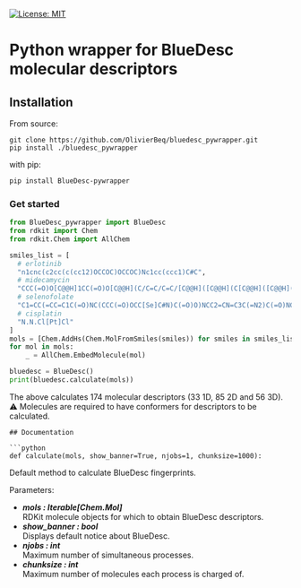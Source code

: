 [![License: MIT](https://img.shields.io/badge/License-MIT-yellow.svg)](https://opensource.org/licenses/MIT)

# Python wrapper for BlueDesc molecular descriptors

## Installation

From source:

    git clone https://github.com/OlivierBeq/bluedesc_pywrapper.git
    pip install ./bluedesc_pywrapper

with pip:

```bash
pip install BlueDesc-pywrapper
```

### Get started

```python
from BlueDesc_pywrapper import BlueDesc
from rdkit import Chem
from rdkit.Chem import AllChem

smiles_list = [
  # erlotinib
  "n1cnc(c2cc(c(cc12)OCCOC)OCCOC)Nc1cc(ccc1)C#C",
  # midecamycin
  "CCC(=O)O[C@@H]1CC(=O)O[C@@H](C/C=C/C=C/[C@@H]([C@@H](C[C@@H]([C@@H]([C@H]1OC)O[C@H]2[C@@H]([C@H]([C@@H]([C@H](O2)C)O[C@H]3C[C@@]([C@H]([C@@H](O3)C)OC(=O)CC)(C)O)N(C)C)O)CC=O)C)O)C",
  # selenofolate
  "C1=CC(=CC=C1C(=O)NC(CCC(=O)OCC[Se]C#N)C(=O)O)NCC2=CN=C3C(=N2)C(=O)NC(=N3)N",
  # cisplatin
  "N.N.Cl[Pt]Cl"
]
mols = [Chem.AddHs(Chem.MolFromSmiles(smiles)) for smiles in smiles_list]
for mol in mols:
    _ = AllChem.EmbedMolecule(mol)

bluedesc = BlueDesc()
print(bluedesc.calculate(mols))
```

The above calculates 174 molecular descriptors (33 1D, 85 2D and 56 3D).
:warning: Molecules are required to have conformers for descriptors to be calculated. 

```
## Documentation

```python
def calculate(mols, show_banner=True, njobs=1, chunksize=1000):
```

Default method to calculate BlueDesc fingerprints.

Parameters:

- ***mols  : Iterable[Chem.Mol]***  
  RDKit molecule objects for which to obtain BlueDesc descriptors.
- ***show_banner  : bool***  
  Displays default notice about BlueDesc.
- ***njobs  : int***  
  Maximum number of simultaneous processes.
- ***chunksize  : int***  
  Maximum number of molecules each process is charged of.
